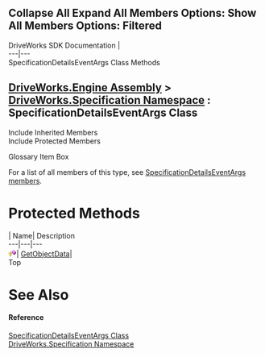        

 Collapse All Expand All  Members Options: Show All  Members Options: Filtered   
---  
DriveWorks SDK Documentation  |   
---|---  
SpecificationDetailsEventArgs Class Methods   
  
[DriveWorks.Engine Assembly](topic2156.md) > [DriveWorks.Specification Namespace](topic10764.md) : SpecificationDetailsEventArgs Class  
---  
  
Include Inherited Members    
Include Protected Members    


Glossary Item Box

For a list of all members of this type, see [SpecificationDetailsEventArgs members](topic11323.md).

# Protected Methods

| Name| Description  
---|---|---  
![Protected Method](dotnetimages/protectedMethod.gif)| [GetObjectData](topic11331.md)|   
Top

# See Also

#### Reference

[SpecificationDetailsEventArgs Class](topic11322.md)   
[DriveWorks.Specification Namespace](topic10764.md)


